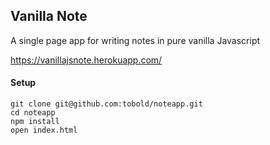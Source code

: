 ## Vanilla Note
A single page app for writing notes in pure vanilla Javascript

https://vanillajsnote.herokuapp.com/

#### Setup
```
git clone git@github.com:tobold/noteapp.git
cd noteapp
npm install
open index.html
```
